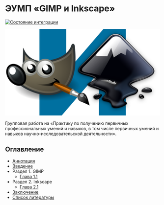 # ЭУМП «GIMP и Inkscape»

[![Состояние интеграции](https://travis-ci.org/mpudelta/gimp-inkscape.svg?branch=master)](https://travis-ci.org/mpudelta/gimp-inkscape)

![Обложка](docs/cover.png)

Групповая работа на «Практику по получению первичных профессиональных умений и навыков, в том числе первичных умений и навыков научно-исследовательской деятельности».

## Оглавление

- [Аннотация](docs/index.md)
- [Введение](docs/introduction.md)
- Раздел 1. GIMP
  - [Глава 1.1](docs/gimp/1.md)
- Раздел 2. Inkscape
  - [Глава 2.1](docs/inkscape/1.md)
- [Заключение](docs/conclusion.md)
- [Список литературы](docs/bibliography.md)